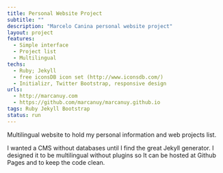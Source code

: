 ```yaml
---
title: Personal Website Project
subtitle: ""
description: "Marcelo Canina personal website project"
layout: project
features:
  - Simple interface
  - Project list
  - Multilingual
techs:
  - Ruby; Jekyll
  - free iconsDB icon set (http://www.iconsdb.com/)
  - Initializr, Twitter Bootstrap, responsive design
urls:
  - http://marcanuy.com
  - https://github.com/marcanuy/marcanuy.github.io
tags: Ruby Jekyll Bootstrap
status: run
---
```


Multilingual website to hold my personal information and web projects list. 

I wanted a CMS without databases until I find the great Jekyll generator. I designed it to be multilingual without plugins so It can be hosted at Github Pages and to keep the code clean.
